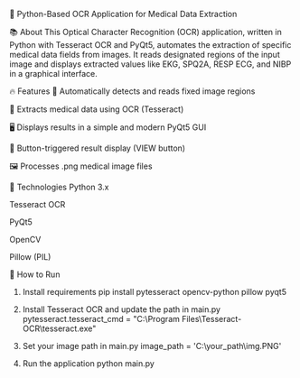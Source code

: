 🧠 Python-Based OCR Application for Medical Data Extraction




📚 About
This Optical Character Recognition (OCR) application, written in Python with Tesseract OCR and PyQt5, automates the extraction of specific medical data fields from images. It reads designated regions of the input image and displays extracted values like EKG, SPQ2A, RESP ECG, and NIBP in a graphical interface.

🔥 Features
🧾 Automatically detects and reads fixed image regions

🧠 Extracts medical data using OCR (Tesseract)

🖥️ Displays results in a simple and modern PyQt5 GUI

🧩 Button-triggered result display (VIEW button)

🖼️ Processes .png medical image files

🧱 Technologies
Python 3.x

Tesseract OCR

PyQt5

OpenCV

Pillow (PIL)

🚀 How to Run
1. Install requirements
pip install pytesseract opencv-python pillow pyqt5

2. Install Tesseract OCR and update the path in main.py
pytesseract.tesseract_cmd = "C:\\Program Files\\Tesseract-OCR\\tesseract.exe"

3. Set your image path in main.py
image_path = 'C:\\your_path\\img.PNG'

4. Run the application
python main.py
